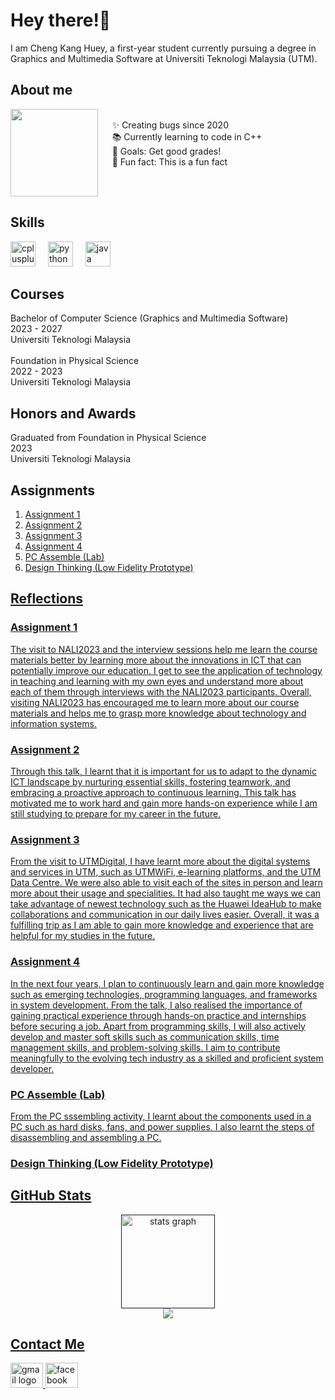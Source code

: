 <h1 align="left">Hey there!👋</h1>

<p align="left">I am Cheng Kang Huey, a first-year student currently pursuing a degree in Graphics and Multimedia Software at Universiti Teknologi Malaysia (UTM).</p>

<h2 align="left">About me</h2>

<img align="left" height="140" src="https://media1.tenor.com/m/iCqG_iT-h48AAAAC/bills-ugh.gif"  />

<p align="left"><br>&nbsp&nbsp&nbsp&nbsp&nbsp✨ Creating bugs since 2020<br>&nbsp&nbsp&nbsp&nbsp&nbsp📚 Currently learning to code in C++ <br>&nbsp&nbsp&nbsp&nbsp&nbsp🎯 Goals: Get good grades!<br>&nbsp&nbsp&nbsp&nbsp&nbsp🎲 Fun fact: This is a fun fact</p>

<br clear="both">

<h2 align="left">Skills</h2>

<div align="left">
  <img src="https://cdn.jsdelivr.net/gh/devicons/devicon/icons/cplusplus/cplusplus-original.svg" height="40" alt="cplusplus logo"  />
  <img width="12" />
  <img src="https://cdn.jsdelivr.net/gh/devicons/devicon/icons/python/python-original.svg" height="40" alt="python logo"  />
  <img width="12" />
  <img src="https://cdn.jsdelivr.net/gh/devicons/devicon/icons/java/java-original.svg" height="40" alt="java logo"  />
</div>

<h2 align="left">Courses</h2>

<p align="left">Bachelor of Computer Science (Graphics and Multimedia Software)<br>2023 - 2027<br>Universiti Teknologi Malaysia<br><br>Foundation in Physical Science<br>2022 - 2023<br>Universiti Teknologi Malaysia</p>

<h2 align="left">Honors and Awards</h2>

<p align="left">Graduated from Foundation in Physical Science<br>2023<br>Universiti Teknologi Malaysia</p>

<h2 align="left">Assignments</h2>

<p align="left">
<ol>
  <li><a href="https://github.com/kanghuey/kanghuey/blob/87ea04e9970f40ccd7abe3df94ba543daf01dd99/ASSIGNMENT%201%20-%20REPORT%20ON%20VISIT%20TO%20NALI%202023.pdf">Assignment 1</a></li>
  <li><a href="https://github.com/kanghuey/kanghuey/blob/87ea04e9970f40ccd7abe3df94ba543daf01dd99/ASSIGNMENT%202%20-%20INDUSTRY%20TALK%201.pdf">Assignment 2</a></li>
  <li><a href="https://youtu.be/3FbHJD4fgBo?si=8ek9JAoC0HG8a5fc" target="_blank">Assignment 3</li>
  <li><a href="https://github.com/kanghuey/kanghuey/blob/33d2f0afde4a9ab8b0d7b4e76221db6a3624c3e4/ASSIGNMENT%204%20-%20INDUSTRY%20TALK%202.pdf">Assignment 4</li>
    <li><a href="">PC Assemble (Lab)</li>
    <li>Design Thinking (Low Fidelity Prototype)</li>
</ol>


<h2 align="left">Reflections</h2>

<h3 align="left">Assignment 1</h3>

<p align="left">The visit to NALI2023 and the interview sessions help me learn the course materials better by learning more about the innovations in ICT that can potentially improve our education. I get to see the application of technology in teaching and learning with my own eyes and understand more about each of them through interviews with the NALI2023 participants. Overall, visiting NALI2023 has encouraged me to learn more about our course materials and helps me to grasp more knowledge about technology and information systems.</p>

<h3 align="left">Assignment 2</h3>

<p align="left">Through this talk, I learnt that it is important for us to adapt to the dynamic ICT landscape by nurturing essential skills, fostering teamwork, and embracing a proactive approach to continuous learning. This talk has motivated me to work hard and gain more hands-on experience while I am still studying to prepare for my career in the future.</p>

<h3 align="left">Assignment 3</h3>

<p align="left">From the visit to UTMDigital, I have learnt more about the digital systems and services in UTM, such as UTMWiFi, e-learning platforms, and the UTM Data Centre. We were also able to visit each of the sites in person and learn more about their usage and specialities. It had also taught me ways we can take advantage of newest technology such as the Huawei IdeaHub to make collaborations and communication in our daily lives easier. Overall, it was a fulfilling trip as I am able to gain more knowledge and experience that are helpful for my studies in the future.</p>

<h3 align="left">Assignment 4</h3>

<p align="left">In the next four years, I plan to continuously learn and gain more knowledge such as emerging technologies, programming languages, and frameworks in system development. From the talk, I also realised the importance of gaining practical experience through hands-on practice and internships before securing a job. Apart from programming skills, I will also actively develop and master soft skills such as communication skills, time management skills, and problem-solving skills. I aim to contribute meaningfully to the evolving tech industry as a skilled and proficient system developer.</p>

<h3 align="left">PC Assemble (Lab)</h3>

<p align="left">From the PC sssembling activity, I learnt about the components used in a PC such as hard disks, fans, and power supplies. I also learnt the steps of disassembling and assembling a PC.</p>

<h3 align="left">Design Thinking (Low Fidelity Prototype)</h3>

<h2 align="left">GitHub Stats</h2>

<div align="center">
  <img src="https://github-readme-stats.vercel.app/api?username=kanghuey&hide_title=false&hide_rank=false&show_icons=true&include_all_commits=true&count_private=true&disable_animations=false&theme=dracula&locale=en&hide_border=false&order=1" height="150" alt="stats graph"  />
</div>

<div align="center">
  <img src="https://profile-counter.glitch.me/kanghuey/count.svg?"  />
</div>

<h2 align="left">Contact Me</h2>

<div align="left">
  <a href="mailto:chenghuey@graduate.utm.my" target="_blank">
    <img src="https://raw.githubusercontent.com/maurodesouza/profile-readme-generator/master/src/assets/icons/social/gmail/default.svg" width="52" height="40" alt="gmail logo"  />
  </a>
  <a href="https://www.facebook.com/kanghueyy" target="_blank">
    <img src="https://raw.githubusercontent.com/maurodesouza/profile-readme-generator/master/src/assets/icons/social/facebook/default.svg" width="52" height="40" alt="facebook logo"  />
  </a>
</div>
